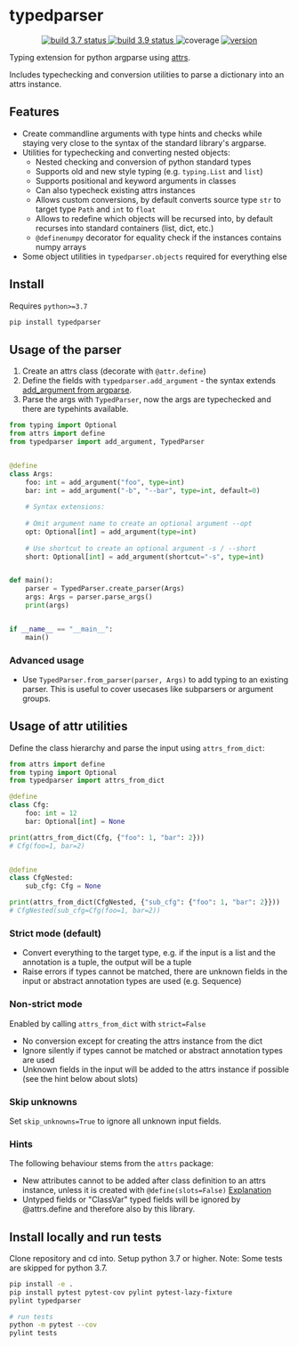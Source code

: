# typedparser

<p align="center">
<a href="https://github.com/gingsi/typedparser/actions/workflows/build_py37.yml">
  <img alt="build 3.7 status" title="build 3.7 status" src="https://img.shields.io/github/actions/workflow/status/gingsi/typedparser/build_py37.yml?branch=main&label=build%203.7" />
</a>
<a href="https://github.com/gingsi/typedparser/actions/workflows/build_py39.yml">
  <img alt="build 3.9 status" title="build 3.9 status" src="https://img.shields.io/github/actions/workflow/status/gingsi/typedparser/build_py39.yml?branch=main&label=build%203.9" />
</a>
<img alt="coverage" title="coverage" src="https://raw.githubusercontent.com/gingsi/typedparser/main/docs/coverage.svg" />
<a href="https://pypi.org/project/typedparser/">
  <img alt="version" title="version" src="https://img.shields.io/pypi/v/typedparser?color=success" />
</a>
</p>

Typing extension for python argparse using [attrs](https://www.attrs.org/en/stable/).

Includes typechecking and conversion utilities to parse a dictionary into an attrs instance. 

## Features

* Create commandline arguments with type hints and checks while
staying very close to the syntax of the standard library's argparse.
* Utilities for typechecking and converting nested objects:
  * Nested checking and conversion of python standard types
  * Supports old and new style typing (e.g. `typing.List` and `list`)
  * Supports positional and keyword arguments in classes
  * Can also typecheck existing attrs instances
  * Allows custom conversions, by default converts source type `str` to target type `Path` and
    `int` to `float`
  * Allows to redefine which objects will be recursed into, by default recurses into standard
    containers (list, dict, etc.)
  * `@definenumpy` decorator for equality check if the instances contains numpy arrays
* Some object utilities in `typedparser.objects` required for everything else

## Install

Requires `python>=3.7`

```bash
pip install typedparser
```

## Usage of the parser

1. Create an attrs class (decorate with `@attr.define`)
2. Define the fields with `typedparser.add_argument` - the syntax extends [add_argument from argparse](https://docs.python.org/3/library/argparse.html#the-add-argument-method).
3. Parse the args with `TypedParser`, now the args are typechecked and there are typehints available.  

~~~python
from typing import Optional
from attrs import define
from typedparser import add_argument, TypedParser


@define
class Args:
    foo: int = add_argument("foo", type=int)
    bar: int = add_argument("-b", "--bar", type=int, default=0)
    
    # Syntax extensions:
    
    # Omit argument name to create an optional argument --opt
    opt: Optional[int] = add_argument(type=int)
    
    # Use shortcut to create an optional argument -s / --short 
    short: Optional[int] = add_argument(shortcut="-s", type=int)


def main():
    parser = TypedParser.create_parser(Args)
    args: Args = parser.parse_args()
    print(args)


if __name__ == "__main__":
    main()

~~~

### Advanced usage

* Use `TypedParser.from_parser(parser, Args)` to add typing to an existing parser. This is useful
to cover usecases like subparsers or argument groups.

## Usage of attr utilities

Define the class hierarchy and parse the input using `attrs_from_dict`:

~~~python
from attrs import define
from typing import Optional
from typedparser import attrs_from_dict

@define
class Cfg:
    foo: int = 12
    bar: Optional[int] = None

print(attrs_from_dict(Cfg, {"foo": 1, "bar": 2}))
# Cfg(foo=1, bar=2)


@define
class CfgNested:
    sub_cfg: Cfg = None

print(attrs_from_dict(CfgNested, {"sub_cfg": {"foo": 1, "bar": 2}}))
# CfgNested(sub_cfg=Cfg(foo=1, bar=2))
~~~


### Strict mode (default)

* Convert everything to the target type, e.g. if the input is a list and the annotation is a tuple,
  the output will be a tuple
* Raise errors if types cannot be matched, there are unknown fields in the input or
  abstract annotation types are used (e.g. Sequence)

### Non-strict mode

Enabled by calling `attrs_from_dict` with `strict=False`

* No conversion except for creating the attrs instance from the dict
* Ignore silently if types cannot be matched or abstract annotation types are used
* Unknown fields in the input will be added to the attrs instance if possible
  (see the hint below about slots)

### Skip unknowns

Set `skip_unknowns=True` to ignore all unknown input fields.

### Hints

The following behaviour stems from the `attrs` package:

* New attributes cannot to be added after class definition to an attrs instance,
  unless it is created with `@define(slots=False)`
  [Explanation](https://www.attrs.org/en/21.2.0/glossary.html#term-slotted-classes)
* Untyped fields or "ClassVar" typed fields will be ignored by @attrs.define
  and therefore also by this library.

## Install locally and run tests

Clone repository and cd into. Setup python 3.7 or higher. 
Note: Some tests are skipped for python 3.7.

~~~bash
pip install -e .
pip install pytest pytest-cov pylint pytest-lazy-fixture
pylint typedparser

# run tests
python -m pytest --cov
pylint tests
~~~

